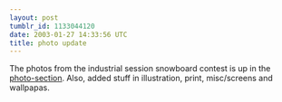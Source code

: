 ```yaml
---
layout: post
tumblr_id: 1133044120  
date: 2003-01-27 14:33:56 UTC
title: photo update
---
```


The photos from the industrial session snowboard contest is up in the <a href="http://rasmusandersson.se/rp13/photo.asp?v=photos/action/030118_-_Snowboard_-_Ind_session/" target="_blank">photo-section</a>. Also, added stuff in illustration, print, misc/screens and wallpapas.
